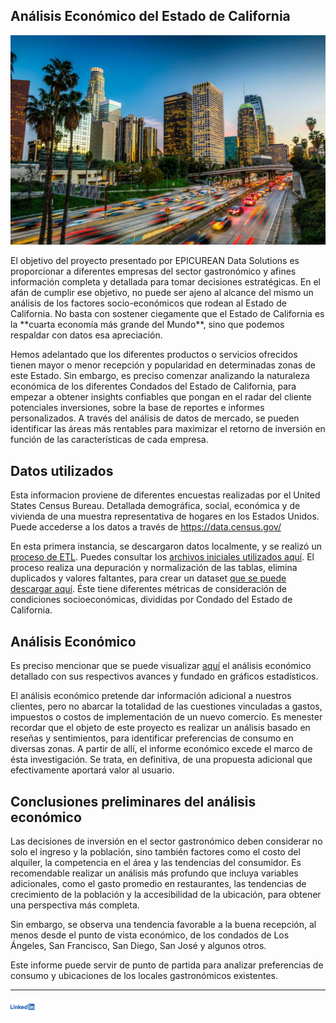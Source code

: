## Análisis Económico del Estado de California

<p align="center">
  <img src="/IMG/economia_california.jpg" alt="Economia California" />
</p>
El objetivo del proyecto presentado por EPICUREAN Data Solutions es proporcionar a diferentes empresas del sector gastronómico y afines información completa y detallada para tomar decisiones estratégicas.
En el afán de cumplir ese objetivo, no puede ser ajeno al alcance del mismo un análisis de los factores socio-económicos que rodean al Estado de California.
No basta con sostener ciegamente que el Estado de California es la **cuarta economía más grande del Mundo**, sino que podemos respaldar con datos esa apreciación.

Hemos adelantado que los diferentes productos o servicios ofrecidos tienen mayor o menor recepción y popularidad en determinadas zonas de este Estado. Sin embargo, es preciso comenzar analizando la naturaleza económica de los diferentes Condados del Estado de California, para empezar a obtener insights confiables que pongan en el radar del cliente potenciales inversiones, sobre la base de reportes e informes personalizados.
A través del análisis de datos de mercado, se pueden identificar las áreas más rentables para maximizar el retorno de inversión en función de las características de cada empresa.

## Datos utilizados
Esta informacion proviene de diferentes encuestas realizadas por el United States Census Bureau. Detallada demográfica, social, económica y de vivienda de una muestra representativa de hogares en los Estados Unidos. Puede accederse a los datos a través de https://data.census.gov/

En esta primera instancia, se descargaron datos localmente, y se realizó un [proceso de ETL](/Data%20Engineering/ETL/ETL_Censo/ETL_censo.ipynb). Puedes consultar los [archivos iniciales utilizados aquí](https://drive.google.com/drive/folders/1ifNVXNGDjE-oSPRV68v_sc9XprTTDRVv?usp=sharing). El proceso realiza una depuración y normalización de las tablas, elimina duplicados y valores faltantes, para crear un dataset [que se puede descargar aquí](/DATA/datosEconomicos.parquet). Éste tiene diferentes métricas de consideración de condiciones socioeconómicas, divididas por Condado del Estado de California.

## Análisis Económico
Es preciso mencionar que se puede visualizar [aquí](/Data%20Analytics/Análisis%20Económico/Análisis_económico.ipynb) el análisis económico detallado con sus respectivos avances y fundado en gráficos estadísticos.

El análisis económico pretende dar información adicional a nuestros clientes, pero no abarcar la totalidad de las cuestiones vinculadas a gastos, impuestos o costos de implementación de un nuevo comercio.
Es menester recordar que el objeto de este proyecto es realizar un análisis basado en reseñas y sentimientos, para identificar preferencias de consumo en diversas zonas. A partir de allí, el informe económico excede el marco de ésta investigación. Se trata, en definitiva, de una propuesta adicional que efectivamente aportará valor al usuario.


## Conclusiones preliminares del análisis económico

Las decisiones de inversión en el sector gastronómico deben considerar no solo el ingreso y la población, sino también factores como el costo del alquiler, la competencia en el área y las tendencias del consumidor.
Es recomendable realizar un análisis más profundo que incluya variables adicionales, como el gasto promedio en restaurantes, las tendencias de crecimiento de la población y la accesibilidad de la ubicación, para obtener una perspectiva más completa.

Sin embargo, se observa una tendencia favorable a la buena recepción, al menos desde el punto de vista económico, de los condados de Los Ángeles, San Francisco, San Diego, San José y algunos otros.

Este informe puede servir de punto de partida para analizar preferencias de consumo y ubicaciones de los locales gastronómicos existentes.



---
<a href="https://www.linkedin.com/in/gaston-orellano/"><img src="/IMG/lkd.png" alt="LinkedIn" width="40"/></a>